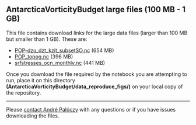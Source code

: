## AntarcticaVorticityBudget large files (100 MB - 1 GB)

This file contains download links for the large data files (larger than 100 MB but smaller than 1 GB). These are:

* [POP-dzu_dzt_kzit_subsetSO.nc](https://www.dropbox.com/s/gxi1ckt2sj2jv3v/POP-dzu_dzt_kzit_subsetSO.nc?dl=0) (654 MB)
* [POP_topog.nc](https://www.dropbox.com/s/7ssfb26q7l2c9jn/POP_topog.nc?dl=0) (396 MB)
* [srfstresses_ocn_monthly.nc](https://www.dropbox.com/s/wbipb8wjcfckpk7/srfstresses_ocn_monthly.nc?dl=0) (441 MB)

Once you download the file required by the notebook you are attempting to run, place it on
this directory **(AntarcticaVorticityBudget/data_reproduce_figs/)** on your local copy of the repository.

---

Please [contact André Palóczy](mailto:apaloczy@ucsd.edu) with any questions or if you have issues downloading the files.
